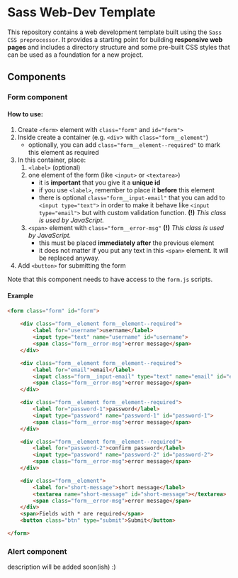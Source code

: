 # Sass Web-Dev Template

This repository contains a web development template built using the `Sass CSS preprocessor`. 
It provides a starting point for building **responsive web pages** and includes a directory structure and some pre-built CSS styles that can be used as a foundation for a new project.

## Components

### **Form** component

#### How to use:
1. Create `<form>` element with `class="form"` and `id="form">`
2. Inside create a container (e.g. `<div`> with `class="form__element"`)
    * optionally, you can add `class="form__element--required"` to mark this element as required
3. In this container, place: 
    1. `<label>` (optional)
    2. one element of the form (like `<input>` or `<textarea>`)
        * it is **important** that you give it a **unique id**
        * if you use `<label>`, remember to place it **before** this element
        * there is optional `class="form__input-email"` that you can add to `<input type="text">` in order to make it behave like `<input type="email">` but with custom validation function. **(!)** *This class is used by JavaScript.*
    3. `<span>` element with `class="form__error-msg"` **(!)** *This class is used by JavaScript.*
        * this must be placed **immediately after** the previous element
        * it does not matter if you put any text in this `<span>` element. It will be replaced anyway.
4. Add `<button>` for submitting the form

Note that this component needs to have access to the `form.js` scripts.

#### Example

```html
<form class="form" id="form">
        
    <div class="form__element form__element--required">
        <label for="username">username</label>
        <input type="text" name="username" id="username">
        <span class="form__error-msg">error message</span>
    </div>

    <div class="form__element form__element--required">
        <label for="email">email</label>
        <input class="form__input-email" type="text" name="email" id="email">
        <span class="form__error-msg">error message</span>
    </div>

    <div class="form__element form__element--required">
        <label for="password-1">password</label>
        <input type="password" name="password-1" id="password-1">
        <span class="form__error-msg">error message</span>
    </div>

    <div class="form__element form__element--required">
        <label for="password-2">confirm password</label>
        <input type="password" name="password-2" id="password-2">
        <span class="form__error-msg">error message</span>
    </div>

    <div class="form__element">
        <label for="short-message">short message</label>
        <textarea name="short-message" id="short-message"></textarea>
        <span class="form__error-msg">error message</span>
    </div>
    <span>Fields with * are required</span>
    <button class="btn" type="submit">Submit</button>

</form>
```

### **Alert** component
description will be added soon(ish) :)
